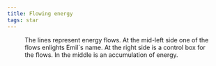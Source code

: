 ```yaml
---
title: Flowing energy
tags: star
---
```

<figure class="bleed">
<img src="/img/emil-drawing/IMG_1475.jpg" alt="">
<figcaption>The lines represent energy flows. At the mid-left side one of the flows enlights Emil´s name. At the right side is a control box for the flows. In the middle is an accumulation of energy.</figcaption>
</figure>
